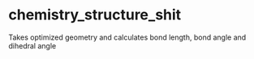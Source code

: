 # chemistry_structure_shit
Takes optimized geometry and calculates bond length, bond angle and dihedral angle
